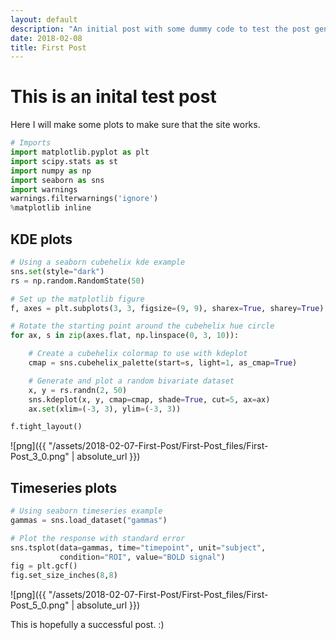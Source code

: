 ```yaml
---
layout: default
description: "An initial post with some dummy code to test the post generation"
date: 2018-02-08
title: First Post
---
```


# This is an inital test post
Here I will make some plots to make sure that the site works. 


```python
# Imports
import matplotlib.pyplot as plt
import scipy.stats as st
import numpy as np
import seaborn as sns
import warnings
warnings.filterwarnings('ignore')
%matplotlib inline
```

## KDE plots


```python
# Using a seaborn cubehelix kde example
sns.set(style="dark")
rs = np.random.RandomState(50)

# Set up the matplotlib figure
f, axes = plt.subplots(3, 3, figsize=(9, 9), sharex=True, sharey=True)

# Rotate the starting point around the cubehelix hue circle
for ax, s in zip(axes.flat, np.linspace(0, 3, 10)):

    # Create a cubehelix colormap to use with kdeplot
    cmap = sns.cubehelix_palette(start=s, light=1, as_cmap=True)

    # Generate and plot a random bivariate dataset
    x, y = rs.randn(2, 50)
    sns.kdeplot(x, y, cmap=cmap, shade=True, cut=5, ax=ax)
    ax.set(xlim=(-3, 3), ylim=(-3, 3))

f.tight_layout()
```


![png]({{ "/assets/2018-02-07-First-Post/First-Post_files/First-Post_3_0.png" | absolute_url }})


## Timeseries plots


```python
# Using seaborn timeseries example
gammas = sns.load_dataset("gammas")

# Plot the response with standard error
sns.tsplot(data=gammas, time="timepoint", unit="subject",
           condition="ROI", value="BOLD signal")
fig = plt.gcf()
fig.set_size_inches(8,8)
```


![png]({{ "/assets/2018-02-07-First-Post/First-Post_files/First-Post_5_0.png" | absolute_url }})


This is hopefully a successful post. :)
